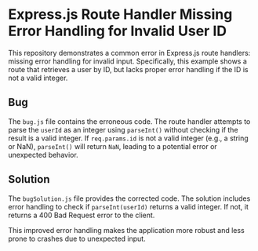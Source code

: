 # Express.js Route Handler Missing Error Handling for Invalid User ID

This repository demonstrates a common error in Express.js route handlers:  missing error handling for invalid input. Specifically, this example shows a route that retrieves a user by ID, but lacks proper error handling if the ID is not a valid integer.

## Bug

The `bug.js` file contains the erroneous code.  The route handler attempts to parse the `userId` as an integer using `parseInt()` without checking if the result is a valid integer. If `req.params.id` is not a valid integer (e.g., a string or NaN), `parseInt()` will return `NaN`, leading to a potential error or unexpected behavior.

## Solution

The `bugSolution.js` file provides the corrected code.  The solution includes error handling to check if `parseInt(userId)` returns a valid integer.  If not, it returns a 400 Bad Request error to the client.

This improved error handling makes the application more robust and less prone to crashes due to unexpected input.
